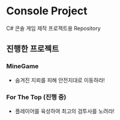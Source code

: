 # Console Project
 C# 콘솔 게임 제작 프로젝트용 Repository

## 진행한 프로젝트
### MineGame
- 숨겨진 지뢰를 피해 안전지대로 이동하라!

### For The Top (진행 중)
- 플레이어를 육성하여 최고의 검투사를 노려라! 
